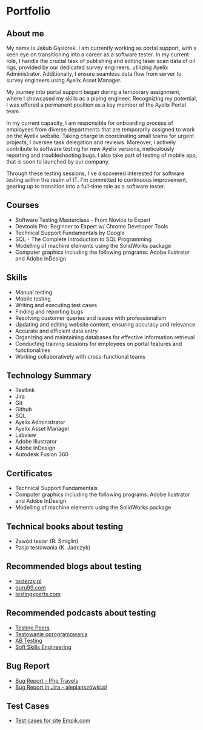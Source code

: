 ﻿# Portfolio
## About me

My name is Jakub Gąsiorek. I am currently working as portal support, with a keen eye on transitioning into a career as a software tester. In my current role, I handle the crucial task of publishing and editing laser scan data of oil rigs, provided by our dedicated survey engineers, utilizing Ayelix Administrator. Additionally, I ensure seamless data flow from server to survey engineers using Ayelix Asset Manager. 

My journey into portal support began during a temporary assignment, where I showcased my skills as a piping engineer. Recognizing my potential, I was offered a permanent position as a key member of the Ayelix Portal team. 

In my current capacity, I am responsible for onboarding process of employees from diverse departments that are temporarily assigned to work on the Ayelix website. Taking charge in coordinating small teams for urgent projects, I oversee task delegation and reviews. Moreover, I actively contribute to software testing for new Ayelix versions, meticulously reporting and troubleshooting bugs. I also take part of testing of mobile app, that is soon to launched by our company.

Through these testing sessions, I've discovered interested for software testing within the realm of IT. I'm committed to continuous improvement, gearing up to transition into a full-time role as a software tester. 

## Courses

-   Software Testing Masterclass - From Novice to Expert
-   Devtools Pro: Beginner to Expert w/ Chrome Developer Tools
-   Technical Support Fundamentals by Google
-   SQL - The Complete Introduction to SQL Programming
-   Modelling of machine elements using the SolidWorks package
-   Computer graphics including the following programs: Adobe Ilustrator and Adobe InDesign

## Skills

-   Manual testing
-   Mobile testing
-   Writing and executing test cases
-   Finding and reporting bugs
-   Resolving customer queries and issues with professionalism
-   Updating and editing website content, ensuring accuracy and relevance
-   Accurate and efficient data entry
-    Organizing and maintaining databases for effective information retrieval
-  Conducting training sessions for employees on portal features and functionalities
-  Working collaboratively with cross-functional teams

## Technology Summary

-   Testlink
-  Jira
-   Git
-  Github
-  SQL
-   Ayelix Administrator
-   Ayelix Asset Manager
-   Labview
-   Adobe Illustrator
-  Adobe InDesign
-   Autodesk Fusion 360

## Certificates

-   Technical Support Fundamentals
-   Computer graphics including the following programs: Adobe Ilustrator and Adobe InDesign
-   Modelling of machine elements using the SolidWorks package

## Technical books about testing

-   Zawód tester (R. Smiglin)
-  Pasja testowania (K. Jadczyk)
## Recommended blogs about testing

-   [testerzy.pl](https://testerzy.pl/)
-  [guru99.com](https://www.guru99.com/)
- [testingxperts.com](https://www.testingxperts.com/blog/)


## Recommended podcasts about testing

-   [Testing Peers](https://open.spotify.com/show/0C1qVfyy9UtCFMSaZARCHH?si=bd40151ee41b465e)
- [Testowanie oprogramowania](https://open.spotify.com/show/7jqDWVuJ7YSX4ep1a5tMMd?si=ffaf033714df4754)
-  [AB Testing](https://open.spotify.com/show/1CrWfV0KNH9HevtsFut1iI?si=85e12dd25e84478f)
-  [Soft Skills Engineering](https://open.spotify.com/show/59I1XnvAB9fQzSj9SIKCoI?si=ae4a6318ecc44364)
  
## Bug Report
 - [Bug Report - Php Travels](https://drive.google.com/file/d/1AEJIyXruWQJxxRpvOvOQD9w-H9nPIkR3/view?usp=sharing)
 - [Bug Report in Jira - aleplanszówki.pl](https://drive.google.com/file/d/1ES7o01cSBxIW-XuWqO6LuRzW76nHjMDO/view?usp=sharing)
## Test Cases
 - [Test cases for site Empik.com](https://docs.google.com/spreadsheets/d/1htqXnBcWzpWbbtbctLwbPlB-LVWSqyYAG2FgqEffF0E/edit?usp=sharing)
